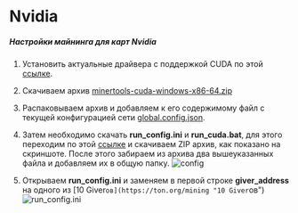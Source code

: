 # Nvidia

##### Настройки майнинга для карт Nvidia

1. Установить актуальные драйвера с поддержкой CUDA по этой [ссылке](https://docs.nvidia.com/cuda/cuda-installation-guide-microsoft-windows/index.html "ссылке").

2. Скачиваем архив [minertools-cuda-windows-x86-64.zip](https://github.com/tontechio/pow-miner-gpu/releases "minertools-cuda-windows-x86-64.zip")

3. Распаковываем архив и добавляем к его содержимому файл с текущей конфигурацией сети [global.config.json](https://newton-blockchain.github.io/global.config.json "global.config.json").

4. Затем необходимо скачать **run_config.ini** и **run_cuda.bat**, для этого переходим по этой [ссылке](https://github.com/tontechio/pow-miner-win-util "ссылке") и скачиваем ZIP архив, как показано на скриншоте. После этого забираем из архива два вышеуказанных файла и добавляем их в общую папку.
 ![](https://raw.githubusercontent.com/tonminingdocs/tonmd.github.io/main/docs/media/config.png "config")

5. Открываем **run_config.ini** и заменяем в первой строке **giver_address** на одного из [10 Giver`ов](https://ton.org/mining "10 Giver`ов")
 ![](https://raw.githubusercontent.com/tonminingdocs/tonmd.github.io/main/docs/media/run_config.png "run_config.ini")

